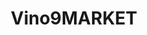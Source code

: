 ---
title: "Vino9MARKET"
url: /paeonian-springs/vino9market-charles-town-pike/
shop: Lebensmittel
---